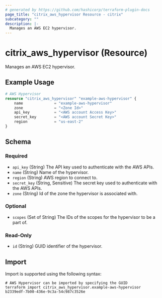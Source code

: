 ```yaml
---
# generated by https://github.com/hashicorp/terraform-plugin-docs
page_title: "citrix_aws_hypervisor Resource - citrix"
subcategory: ""
description: |-
  Manages an AWS EC2 hypervisor.
---
```


# citrix_aws_hypervisor (Resource)

Manages an AWS EC2 hypervisor.

## Example Usage

```terraform
# AWS Hypervisor
resource "citrix_aws_hypervisor" "example-aws-hypervisor" {
    name              = "example-aws-hypervisor"
    zone              = "<Zone Id>"
    api_key           = "<AWS account Access Key>"
    secret_key        = "<AWS account Secret Key>"
    region            = "us-east-2"
}
```

<!-- schema generated by tfplugindocs -->
## Schema

### Required

- `api_key` (String) The API key used to authenticate with the AWS APIs.
- `name` (String) Name of the hypervisor.
- `region` (String) AWS region to connect to.
- `secret_key` (String, Sensitive) The secret key used to authenticate with the AWS APIs.
- `zone` (String) Id of the zone the hypervisor is associated with.

### Optional

- `scopes` (Set of String) The IDs of the scopes for the hypervisor to be a part of.

### Read-Only

- `id` (String) GUID identifier of the hypervisor.

## Import

Import is supported using the following syntax:

```shell
# AWS Hypervisor can be imported by specifying the GUID
terraform import citrix_aws_hypervisor.example-aws-hypervisor b2339edf-7b00-436e-9c3a-54c987c3526e
```
